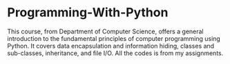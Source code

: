 # Programming-With-Python
This course, from Department of Computer Science, offers a general introduction to the fundamental principles of computer programming using Python. 
It covers data encapsulation and information hiding, classes and sub-classes, inheritance, and file I/O. 
All the codes is from my assignments.
